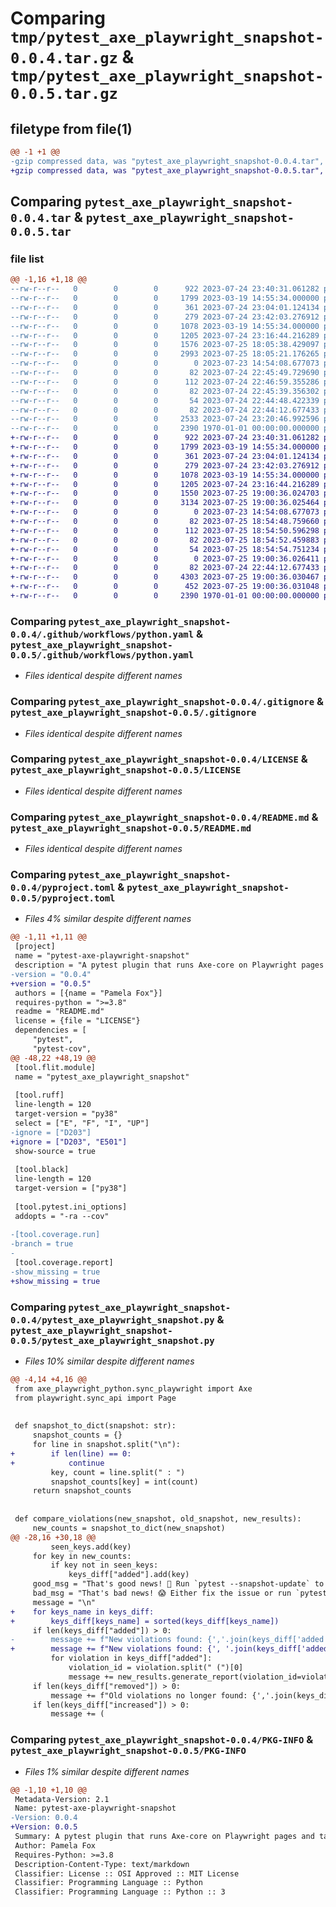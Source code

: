 # Comparing `tmp/pytest_axe_playwright_snapshot-0.0.4.tar.gz` & `tmp/pytest_axe_playwright_snapshot-0.0.5.tar.gz`

## filetype from file(1)

```diff
@@ -1 +1 @@
-gzip compressed data, was "pytest_axe_playwright_snapshot-0.0.4.tar", last modified: Fri Jan  1 00:00:00 2016, max compression
+gzip compressed data, was "pytest_axe_playwright_snapshot-0.0.5.tar", last modified: Fri Jan  1 00:00:00 2016, max compression
```

## Comparing `pytest_axe_playwright_snapshot-0.0.4.tar` & `pytest_axe_playwright_snapshot-0.0.5.tar`

### file list

```diff
@@ -1,16 +1,18 @@
--rw-r--r--   0        0        0      922 2023-07-24 23:40:31.061282 pytest_axe_playwright_snapshot-0.0.4/.github/workflows/python.yaml
--rw-r--r--   0        0        0     1799 2023-03-19 14:55:34.000000 pytest_axe_playwright_snapshot-0.0.4/.gitignore
--rw-r--r--   0        0        0      361 2023-07-24 23:04:01.124134 pytest_axe_playwright_snapshot-0.0.4/.pre-commit-config.yaml
--rw-r--r--   0        0        0      279 2023-07-24 23:42:03.276912 pytest_axe_playwright_snapshot-0.0.4/CONTRIBUTING.md
--rw-r--r--   0        0        0     1078 2023-03-19 14:55:34.000000 pytest_axe_playwright_snapshot-0.0.4/LICENSE
--rw-r--r--   0        0        0     1205 2023-07-24 23:16:44.216289 pytest_axe_playwright_snapshot-0.0.4/README.md
--rw-r--r--   0        0        0     1576 2023-07-25 18:05:38.429097 pytest_axe_playwright_snapshot-0.0.4/pyproject.toml
--rw-r--r--   0        0        0     2993 2023-07-25 18:05:21.176265 pytest_axe_playwright_snapshot-0.0.4/pytest_axe_playwright_snapshot.py
--rw-r--r--   0        0        0        0 2023-07-23 14:54:08.677073 pytest_axe_playwright_snapshot-0.0.4/tests/conftest.py
--rw-r--r--   0        0        0       82 2023-07-24 22:45:49.729690 pytest_axe_playwright_snapshot-0.0.4/tests/snapshots/test_snapshot/test_violations_fewer_instances/chromium/snapshot.txt
--rw-r--r--   0        0        0      112 2023-07-24 22:46:59.355286 pytest_axe_playwright_snapshot-0.0.4/tests/snapshots/test_snapshot/test_violations_fixed/chromium/snapshot.txt
--rw-r--r--   0        0        0       82 2023-07-24 22:45:39.356302 pytest_axe_playwright_snapshot-0.0.4/tests/snapshots/test_snapshot/test_violations_more_instances/chromium/snapshot.txt
--rw-r--r--   0        0        0       54 2023-07-24 22:44:48.422339 pytest_axe_playwright_snapshot-0.0.4/tests/snapshots/test_snapshot/test_violations_new/chromium/snapshot.txt
--rw-r--r--   0        0        0       82 2023-07-24 22:44:12.677433 pytest_axe_playwright_snapshot-0.0.4/tests/snapshots/test_snapshot/test_violations_same/chromium/snapshot.txt
--rw-r--r--   0        0        0     2533 2023-07-24 23:20:46.992596 pytest_axe_playwright_snapshot-0.0.4/tests/test_snapshot.py
--rw-r--r--   0        0        0     2390 1970-01-01 00:00:00.000000 pytest_axe_playwright_snapshot-0.0.4/PKG-INFO
+-rw-r--r--   0        0        0      922 2023-07-24 23:40:31.061282 pytest_axe_playwright_snapshot-0.0.5/.github/workflows/python.yaml
+-rw-r--r--   0        0        0     1799 2023-03-19 14:55:34.000000 pytest_axe_playwright_snapshot-0.0.5/.gitignore
+-rw-r--r--   0        0        0      361 2023-07-24 23:04:01.124134 pytest_axe_playwright_snapshot-0.0.5/.pre-commit-config.yaml
+-rw-r--r--   0        0        0      279 2023-07-24 23:42:03.276912 pytest_axe_playwright_snapshot-0.0.5/CONTRIBUTING.md
+-rw-r--r--   0        0        0     1078 2023-03-19 14:55:34.000000 pytest_axe_playwright_snapshot-0.0.5/LICENSE
+-rw-r--r--   0        0        0     1205 2023-07-24 23:16:44.216289 pytest_axe_playwright_snapshot-0.0.5/README.md
+-rw-r--r--   0        0        0     1550 2023-07-25 19:00:36.024703 pytest_axe_playwright_snapshot-0.0.5/pyproject.toml
+-rw-r--r--   0        0        0     3134 2023-07-25 19:00:36.025464 pytest_axe_playwright_snapshot-0.0.5/pytest_axe_playwright_snapshot.py
+-rw-r--r--   0        0        0        0 2023-07-23 14:54:08.677073 pytest_axe_playwright_snapshot-0.0.5/tests/conftest.py
+-rw-r--r--   0        0        0       82 2023-07-25 18:54:48.759660 pytest_axe_playwright_snapshot-0.0.5/tests/snapshots/test_snapshot/test_violations_fewer_instances/chromium/snapshot.txt
+-rw-r--r--   0        0        0      112 2023-07-25 18:54:50.596298 pytest_axe_playwright_snapshot-0.0.5/tests/snapshots/test_snapshot/test_violations_fixed/chromium/snapshot.txt
+-rw-r--r--   0        0        0       82 2023-07-25 18:54:52.459883 pytest_axe_playwright_snapshot-0.0.5/tests/snapshots/test_snapshot/test_violations_more_instances/chromium/snapshot.txt
+-rw-r--r--   0        0        0       54 2023-07-25 18:54:54.751234 pytest_axe_playwright_snapshot-0.0.5/tests/snapshots/test_snapshot/test_violations_new/chromium/snapshot.txt
+-rw-r--r--   0        0        0        0 2023-07-25 19:00:36.026411 pytest_axe_playwright_snapshot-0.0.5/tests/snapshots/test_snapshot/test_violations_new_from_empty/chromium/snapshot.txt
+-rw-r--r--   0        0        0       82 2023-07-24 22:44:12.677433 pytest_axe_playwright_snapshot-0.0.5/tests/snapshots/test_snapshot/test_violations_same/chromium/snapshot.txt
+-rw-r--r--   0        0        0     4303 2023-07-25 19:00:36.030467 pytest_axe_playwright_snapshot-0.0.5/tests/test_snapshot.py
+-rw-r--r--   0        0        0      452 2023-07-25 19:00:36.031048 pytest_axe_playwright_snapshot-0.0.5/tests/test_snapshot_to_dict.py
+-rw-r--r--   0        0        0     2390 1970-01-01 00:00:00.000000 pytest_axe_playwright_snapshot-0.0.5/PKG-INFO
```

### Comparing `pytest_axe_playwright_snapshot-0.0.4/.github/workflows/python.yaml` & `pytest_axe_playwright_snapshot-0.0.5/.github/workflows/python.yaml`

 * *Files identical despite different names*

### Comparing `pytest_axe_playwright_snapshot-0.0.4/.gitignore` & `pytest_axe_playwright_snapshot-0.0.5/.gitignore`

 * *Files identical despite different names*

### Comparing `pytest_axe_playwright_snapshot-0.0.4/LICENSE` & `pytest_axe_playwright_snapshot-0.0.5/LICENSE`

 * *Files identical despite different names*

### Comparing `pytest_axe_playwright_snapshot-0.0.4/README.md` & `pytest_axe_playwright_snapshot-0.0.5/README.md`

 * *Files identical despite different names*

### Comparing `pytest_axe_playwright_snapshot-0.0.4/pyproject.toml` & `pytest_axe_playwright_snapshot-0.0.5/pyproject.toml`

 * *Files 4% similar despite different names*

```diff
@@ -1,11 +1,11 @@
 [project]
 name = "pytest-axe-playwright-snapshot"
 description = "A pytest plugin that runs Axe-core on Playwright pages and takes snapshots of the results."
-version = "0.0.4"
+version = "0.0.5"
 authors = [{name = "Pamela Fox"}]
 requires-python = ">=3.8"
 readme = "README.md"
 license = {file = "LICENSE"}
 dependencies = [
     "pytest",
     "pytest-cov",
@@ -48,22 +48,19 @@
 [tool.flit.module]
 name = "pytest_axe_playwright_snapshot"
 
 [tool.ruff]
 line-length = 120
 target-version = "py38"
 select = ["E", "F", "I", "UP"]
-ignore = ["D203"]
+ignore = ["D203", "E501"]
 show-source = true
 
 [tool.black]
 line-length = 120
 target-version = ["py38"]
 
 [tool.pytest.ini_options]
 addopts = "-ra --cov"
 
-[tool.coverage.run]
-branch = true
-
 [tool.coverage.report]
-show_missing = true
+show_missing = true
```

### Comparing `pytest_axe_playwright_snapshot-0.0.4/pytest_axe_playwright_snapshot.py` & `pytest_axe_playwright_snapshot-0.0.5/pytest_axe_playwright_snapshot.py`

 * *Files 10% similar despite different names*

```diff
@@ -4,14 +4,16 @@
 from axe_playwright_python.sync_playwright import Axe
 from playwright.sync_api import Page
 
 
 def snapshot_to_dict(snapshot: str):
     snapshot_counts = {}
     for line in snapshot.split("\n"):
+        if len(line) == 0:
+            continue
         key, count = line.split(" : ")
         snapshot_counts[key] = int(count)
     return snapshot_counts
 
 
 def compare_violations(new_snapshot, old_snapshot, new_results):
     new_counts = snapshot_to_dict(new_snapshot)
@@ -28,16 +30,18 @@
         seen_keys.add(key)
     for key in new_counts:
         if key not in seen_keys:
             keys_diff["added"].add(key)
     good_msg = "That's good news! 🎉 Run `pytest --snapshot-update` to update the snapshots.\n"
     bad_msg = "That's bad news! 😱 Either fix the issue or run `pytest --snapshot-update` to update the snapshots.\n"
     message = "\n"
+    for keys_name in keys_diff:
+        keys_diff[keys_name] = sorted(keys_diff[keys_name])
     if len(keys_diff["added"]) > 0:
-        message += f"New violations found: {','.join(keys_diff['added'])}\n{bad_msg}"
+        message += f"New violations found: {', '.join(keys_diff['added'])}\n{bad_msg}"
         for violation in keys_diff["added"]:
             violation_id = violation.split(" (")[0]
             message += new_results.generate_report(violation_id=violation_id)
     if len(keys_diff["removed"]) > 0:
         message += f"Old violations no longer found: {','.join(keys_diff['removed'])}.\n{good_msg}"
     if len(keys_diff["increased"]) > 0:
         message += (
```

### Comparing `pytest_axe_playwright_snapshot-0.0.4/PKG-INFO` & `pytest_axe_playwright_snapshot-0.0.5/PKG-INFO`

 * *Files 1% similar despite different names*

```diff
@@ -1,10 +1,10 @@
 Metadata-Version: 2.1
 Name: pytest-axe-playwright-snapshot
-Version: 0.0.4
+Version: 0.0.5
 Summary: A pytest plugin that runs Axe-core on Playwright pages and takes snapshots of the results.
 Author: Pamela Fox
 Requires-Python: >=3.8
 Description-Content-Type: text/markdown
 Classifier: License :: OSI Approved :: MIT License
 Classifier: Programming Language :: Python
 Classifier: Programming Language :: Python :: 3
```


